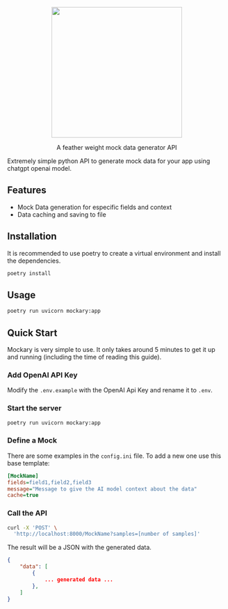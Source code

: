 <p align="center">
<img src="https://github.com/guilherme096/mockary/assets/69405307/6c66e2d5-6758-4d64-a003-ed76804ecdf2" height="300">
</p>
<p align="center">
A feather weight mock data generator API
</p>

Extremely simple python API to generate mock data for your app using chatgpt openai model.

## Features

- Mock Data generation for especific fields and context
- Data caching and saving to file

## Installation

It is recommended to use poetry to create a virtual environment and install the dependencies.

```bash
poetry install
```

## Usage

```bash
poetry run uvicorn mockary:app
```

## Quick Start

Mockary is very simple to use. It only takes around 5 minutes to get it up and running (including the time of reading this guide).

### Add OpenAI API Key

Modify the `.env.example` with the OpenAI Api Key and rename it to `.env`.

### Start the server

```bash
poetry run uvicorn mockary:app
```

### Define a Mock

There are some examples in the `config.ini` file. To add a new one use this base template:

```ini
[MockName]
fields=field1,field2,field3
message="Message to give the AI model context about the data"
cache=true
```

### Call the API

```bash
curl -X 'POST' \
  'http://localhost:8000/MockName?samples=[number of samples]'
```

The result will be a JSON with the generated data.

```json
{
    "data": [
        {
            ... generated data ...
        },
    ]
}
```
